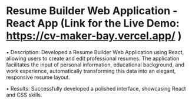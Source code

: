 # Resume Builder Web Application - React App (Link for the Live Demo: https://cv-maker-bay.vercel.app/ )

• Description: Developed a Resume Builder Web Application using React, allowing users to create and edit professional resumes. The application facilitates the input of personal information, educational background, and work experience, automatically transforming this data into an elegant, responsive resume layout.

• Results: Successfully developed a polished interface, showcasing React and CSS skills.